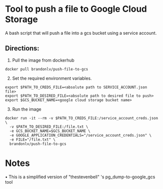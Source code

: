 # Tool to push a file to Google Cloud Storage

A bash script that will push a file into a gcs bucket using a service account.

## Directions:
1. Pull the image from dockerhub
```
docker pull brandonlv/push-file-to-gcs
```

2. Set the required environment variables. 
```
export $PATH_TO_CREDS_FILE=<absolute path to SERVICE_ACCOUNT.json file>
export $PATH_TO_DESIRED_FILE=<absolute path to desired file to push>
export $GCS_BUCKET_NAME=<google cloud storage bucket name>
```

3. Run the image
```
docker run -it --rm -v $PATH_TO_CREDS_FILE:/service_account_creds.json \ 
  -v $PATH_TO_DESIRED_FILE:/file.txt \
  -e GCS_BUCKET_NAME=$GCS_BUCKET_NAME \
  -e GOOGLE_APPLICATION_CREDENTIALS="/service_account_creds.json" \
  -e FILE="/file.txt" \
  brandonlv/push-file-to-gcs
```

# Notes
• This is a simplified version of "thestevenbell" 's pg_dump-to-google_gcs tool
